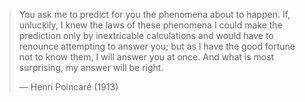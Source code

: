 > You ask me to predict for you the phenomena about to happen. If, unluckily, I knew the laws of these phenomena I could make the prediction only by inextricable calculations and would have to renounce attempting to answer you; but as I have the good fortune not to know them, I will answer you at once. And what is most surprising, my answer will be right.
> 
> — Henri Poincaré (1913)

